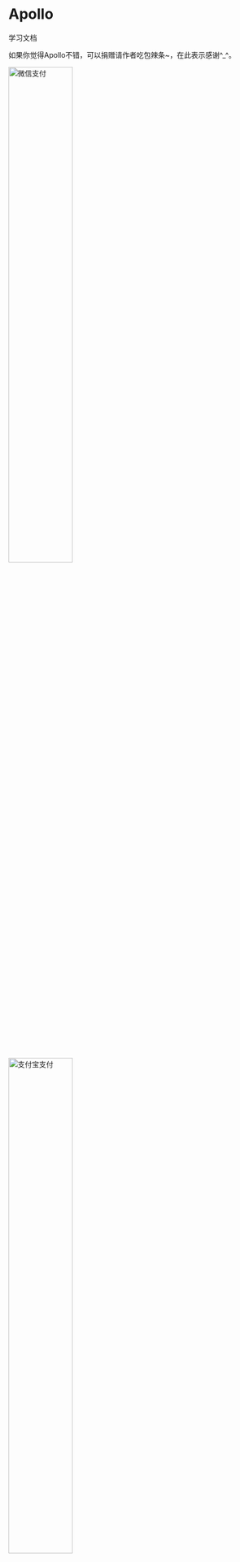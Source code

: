 # Apollo
学习文档

如果你觉得Apollo不错，可以捐赠请作者吃包辣条~，在此表示感谢^_^。

<img src="https://github.com/xfgeng666/Apollo/blob/master/images/wx_pay.png" width="50%" alt="微信支付" align="center">
<img src="https://github.com/xfgeng666/Apollo/blob/master/images/zfb_pay.jpg" width="50%" alt="支付宝支付" align="center">
